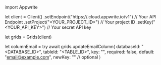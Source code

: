 import Appwrite

let client = Client()
    .setEndpoint("https://<REGION>.cloud.appwrite.io/v1") // Your API Endpoint
    .setProject("<YOUR_PROJECT_ID>") // Your project ID
    .setKey("<YOUR_API_KEY>") // Your secret API key

let grids = Grids(client)

let columnEmail = try await grids.updateEmailColumn(
    databaseId: "<DATABASE_ID>",
    tableId: "<TABLE_ID>",
    key: "",
    required: false,
    default: "email@example.com",
    newKey: "" // optional
)

